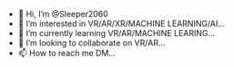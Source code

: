 - 👋 Hi, I’m @Sleeper2060
- 👀 I’m interested in VR/AR/XR/MACHINE LEARNING/AI...
- 🌱 I’m currently learning VR/AR/MACHINE LEARING...
- 💞️ I’m looking to collaborate on VR/AR...
- 📫 How to reach me DM...

<!---
Sleeper2060/Sleeper2060 is a ✨ special ✨ repository because its `README.md` (this file) appears on your GitHub profile.
You can click the Preview link to take a look at your changes.
--->

